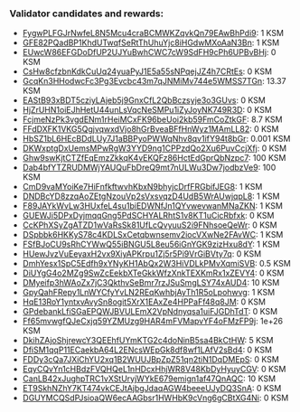 ### Validator candidates and rewards:
- [FygwPLFGJrNwfeL8N5Mcu4craBCMWKZqvkQn79EAwBhPdi9](https://polkascan.io/pre/kusama/account/FygwPLFGJrNwfeL8N5Mcu4craBCMWKZqvkQn79EAwBhPdi9): 1 KSM
- [GFE82PQadBP1KhdUTwqfSeRtThUhuYjc8iHGdwMXoAaN3Bn](https://polkascan.io/pre/kusama/account/GFE82PQadBP1KhdUTwqfSeRtThUhuYjc8iHGdwMXoAaN3Bn): 1 KSM
- [EUwcW86EFGDoDfUP2UJYuBwhCWC7cW9SdFH9cPh6UPBvBHj](https://polkascan.io/pre/kusama/account/EUwcW86EFGDoDfUP2UJYuBwhCWC7cW9SdFH9cPh6UPBvBHj): 0 KSM
- [CsHw8cfzbnKdkCuUq24yuaPyJ1E5a55sNPqejJZ4h7CRtEs](https://polkascan.io/pre/kusama/account/CsHw8cfzbnKdkCuUq24yuaPyJ1E5a55sNPqejJZ4h7CRtEs): 0 KSM
- [GcqKn3HHodwcFc3Pg3Evcbc43m7qJNMiMv744e5WMSS7TGn](https://polkascan.io/pre/kusama/account/GcqKn3HHodwcFc3Pg3Evcbc43m7qJNMiMv744e5WMSS7TGn): 13.37 KSM
- [EAStB93xBDT5cziyLAjeb5j9GnxCfL2QbBczsyje3o3GUvs](https://polkascan.io/pre/kusama/account/EAStB93xBDT5cziyLAjeb5j9GnxCfL2QbBczsyje3o3GUvs): 0 KSM
- [HjZrUHN1oiEJhHetU44unLsVqcNeSMPu1iZyJoyNK749R3D](https://polkascan.io/pre/kusama/account/HjZrUHN1oiEJhHetU44unLsVqcNeSMPu1iZyJoyNK749R3D): 0 KSM
- [FcjmeNzPk3vgdENm1rHeiMCxFK96beUoi2kb59FmCoZtkGF](https://polkascan.io/pre/kusama/account/FcjmeNzPk3vgdENm1rHeiMCxFK96beUoi2kb59FmCoZtkGF): 8.7 KSM
- [FFdDXFK1VKG5QgjvqwxdVjo8hGrBveaBFfHnWyz1MAmLL82](https://polkascan.io/pre/kusama/account/FFdDXFK1VKG5QgjvqwxdVjo8hGrBveaBFfHnWyz1MAmLL82): 0 KSM
- [HbSZ1bL6HEcBDdLUy7J1aBBPyoPWWqNhv8qv1ifY94t8bGr](https://polkascan.io/pre/kusama/account/HbSZ1bL6HEcBDdLUy7J1aBBPyoPWWqNhv8qv1ifY94t8bGr): 0.001 KSM
- [DKWxptgDxUemsMPwRgW3YYD9ng1CPPzdQo2Xu6PuvCcjXfj](https://polkascan.io/pre/kusama/account/DKWxptgDxUemsMPwRgW3YYD9ng1CPPzdQo2Xu6PuvCcjXfj): 0 KSM
- [Ghw9swKjtCTZfEqEmzZkkqK4vEKQFz86HctEdGprQbNzpc7](https://polkascan.io/pre/kusama/account/Ghw9swKjtCTZfEqEmzZkkqK4vEKQFz86HctEdGprQbNzpc7): 100 KSM
- [Dab4bfYTZRUDMWjYAUQuFbDreQ9mt7nULWu3Dw7jodbzVe9](https://polkascan.io/pre/kusama/account/Dab4bfYTZRUDMWjYAUQuFbDreQ9mt7nULWu3Dw7jodbzVe9): 100 KSM
- [CmD9vaMYoiKe7HiFnfkftwvhKbxN9bhyjcDrfFRGbifJEG8](https://polkascan.io/pre/kusama/account/CmD9vaMYoiKe7HiFnfkftwvhKbxN9bhyjcDrfFRGbifJEG8): 1 KSM
- [DNDBcYD8zzqAoZEtgNzouVp2sVxsvqzD4UdB5WrAUwjqpL8](https://polkascan.io/pre/kusama/account/DNDBcYD8zzqAoZEtgNzouVp2sVxsvqzD4UdB5WrAUwjqpL8): 1 KSM
- [F89JAYkWvLw3HUxfeL4su1biEDWNfJn1QYvwevwanMNaZKN](https://polkascan.io/pre/kusama/account/F89JAYkWvLw3HUxfeL4su1biEDWNfJn1QYvwevwanMNaZKN): 1 KSM
- [GUEWJi5DPxDyjmqqGng5PdSCHYALRhtS1v8KT1uCicRbfxk](https://polkascan.io/pre/kusama/account/GUEWJi5DPxDyjmqqGng5PdSCHYALRhtS1v8KT1uCicRbfxk): 0 KSM
- [CcKPhXSyZgATZD1wVaRsSk81UfLcQvyuuS2i9FNhsoeQeWr](https://polkascan.io/pre/kusama/account/CcKPhXSyZgATZD1wVaRsSk81UfLcQvyuuS2i9FNhsoeQeWr): 0 KSM
- [DSpbbk6HKKyS78c4KDLSxCetqbwnsemv2iocVXwNe2FAvWC](https://polkascan.io/pre/kusama/account/DSpbbk6HKKyS78c4KDLSxCetqbwnsemv2iocVXwNe2FAvWC): 1 KSM
- [FSfBJoCU9sRhCYWwQ55iBNGU5L8eu56iGnYGK9zizHxu8dY](https://polkascan.io/pre/kusama/account/FSfBJoCU9sRhCYWwQ55iBNGU5L8eu56iGnYGK9zizHxu8dY): 1 KSM
- [HUewJvzVuEeyaxH2vx9XiyAPKrpu1Zj5r5Pi9VrGiBVty7q](https://polkascan.io/pre/kusama/account/HUewJvzVuEeyaxH2vx9XiyAPKrpu1Zj5r5Pi9VrGiBVty7q): 0 KSM
- [DmhYesx1SpC5Edfh9xYNyKH1AbQx2W3HiVDLkPMvXqmiSVB](https://polkascan.io/pre/kusama/account/DmhYesx1SpC5Edfh9xYNyKH1AbQx2W3HiVDLkPMvXqmiSVB): 0.5 KSM
- [DiUYgG4o2MZg9SwZcEekbXTeGkkWfzXnkTEXKmRx1xZEVY4](https://polkascan.io/pre/kusama/account/DiUYgG4o2MZg9SwZcEekbXTeGkkWfzXnkTEXKmRx1xZEVY4): 0 KSM
- [DMyeifp3hWAoZx7jC3QkthvSeBmr7rzJSuSmgLSY74xAUD4](https://polkascan.io/pre/kusama/account/DMyeifp3hWAoZx7jC3QkthvSeBmr7rzJSuSmgLSY74xAUD4): 10 KSM
- [GpyQahFRepy1LnWYCfyYvLN2REqKwhbjAyTh1R5oLpohwvg](https://polkascan.io/pre/kusama/account/GpyQahFRepy1LnWYCfyYvLN2REqKwhbjAyTh1R5oLpohwvg): 1 KSM
- [HqE13RoY1yntxvAvySn8ogit5XrX1EAxZe4HPPaFf48q8JM](https://polkascan.io/pre/kusama/account/HqE13RoY1yntxvAvySn8ogit5XrX1EAxZe4HPPaFf48q8JM): 0 KSM
- [GPdebankLfiSGaEPQWJBVULEmX2VpNdnyqsa1uiFJGDhTdT](https://polkascan.io/pre/kusama/account/GPdebankLfiSGaEPQWJBVULEmX2VpNdnyqsa1uiFJGDhTdT): 0 KSM
- [Ff65mvwgfQJeCxjq59YZMUzg9HAR4mFVMapvYF4oFMzFP9j](https://polkascan.io/pre/kusama/account/Ff65mvwgfQJeCxjq59YZMUzg9HAR4mFVMapvYF4oFMzFP9j): 1e+26 KSM
- [DkihZAjoShjrewcY3QEEhfUYmKTG2c4doNinB5sa4BkCtHW](https://polkascan.io/pre/kusama/account/DkihZAjoShjrewcY3QEEhfUYmKTG2c4doNinB5sa4BkCtHW): 5 KSM
- [DfiSM1qqP11ECaekbA64L2ENcsWEpGk8df8wf1LAfV2sBd4](https://polkascan.io/pre/kusama/account/DfiSM1qqP11ECaekbA64L2ENcsWEpGk8df8wf1LAfV2sBd4): 0 KSM
- [FDDy3cQa7JXiChYU2xq1B2WUUJBpZpZ51qn2tiN1DqDMEpS](https://polkascan.io/pre/kusama/account/FDDy3cQa7JXiChYU2xq1B2WUUJBpZpZ51qn2tiN1DqDMEpS): 0 KSM
- [EqyCQvYn1cHBdzFVQHQeL1nHDcxHhjWR8V48KbDyHyuyCGV](https://polkascan.io/pre/kusama/account/EqyCQvYn1cHBdzFVQHQeL1nHDcxHhjWR8V48KbDyHyuyCGV): 0 KSM
- [CanLB42xJughpTRC1vXStUryjWYkE679emign1af47QnAQC](https://polkascan.io/pre/kusama/account/CanLB42xJughpTRC1vXStUryjWYkE679emign1af47QnAQC): 10 KSM
- [ET9SkhNZhY7KT474vkCEJtAjbgJdaqAGW4beeeUJyDQ3SnA](https://polkascan.io/pre/kusama/account/ET9SkhNZhY7KT474vkCEJtAjbgJdaqAGW4beeeUJyDQ3SnA): 0 KSM
- [DGUYMCQSdPJsioaQW6ecAAGbsr1HWHbK9cVng6gCBtXG4Ni](https://polkascan.io/pre/kusama/account/DGUYMCQSdPJsioaQW6ecAAGbsr1HWHbK9cVng6gCBtXG4Ni): 0 KSM
